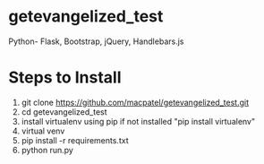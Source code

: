 # getevangelized_test
Python- Flask, Bootstrap, jQuery, Handlebars.js

# Steps to Install
1. git clone https://github.com/macpatel/getevangelized_test.git
2. cd getevangelized_test
3. install virtualenv using pip if not installed "pip install virtualenv"
4. virtual venv
5. pip install -r requirements.txt
6. python run.py
